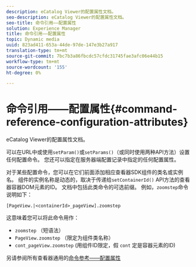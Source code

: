 ```yaml
---
description: eCatalog Viewer的配置属性文档。
seo-description: eCatalog Viewer的配置属性文档。
seo-title: 命令引用——配置属性
solution: Experience Manager
title: 命令引用——配置属性
topic: Dynamic media
uuid: 823ad411-653a-44de-97de-147e3b27a917
translation-type: tm+mt
source-git-commit: 7bc7b3a86fbcdc57cfdc31745fae3afc06e44b15
workflow-type: tm+mt
source-wordcount: '155'
ht-degree: 0%

---
```



# 命令引用——配置属性{#command-reference-configuration-attributes}

eCatalog Viewer的配置属性文档。

可以在URL中或使用`setParam()`或`setParams()`（或同时使用两种API方法）设置任何配置命令。 您还可以指定在服务器端配置记录中指定的任何配置属性。

对于某些配置命令，您可以在它们前面添加相应查看器SDK组件的类名或实例名。 组件的实例名称是动态的，取决于传递给`setContainerId()` API方法的查看器容器DOM元素的ID。 文档中包括此类命令的可选前缀。 例如，`zoomstep`命令说明如下：

`[PageView.|<containerId>_pageView].zoomstep`

这意味着您可以将此命令用作：

* `zoomstep` （短语法）
* `PageView.zoomstep` （限定为组件类名称）
* `cont_pageView.zoomstep` (用组件ID限定，假 `cont` 定是容器元素的ID)

另请参阅所有查看器通用的[命令参考——配置属性](../../../r-html5-viewer-20-cmdref-configattrib/r-html5-viewer-20-cmdref-configattrib.md#concept-850e0f2c49b949deb7cfbfd330d329bd)
